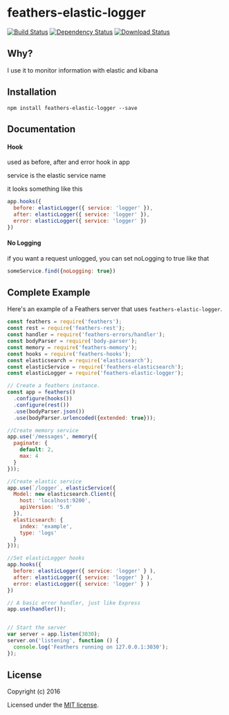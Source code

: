 # feathers-elastic-logger
[![Build Status](https://travis-ci.org/supermomme/feathers-elastic-logger.svg?branch=master)](https://travis-ci.org/supermomme/feathers-elastic-logger)
[![Dependency Status](https://img.shields.io/david/supermomme/feathers-elastic-logger.svg?style=flat-square)](https://david-dm.org/supermomme/feathers-elastic-logger)
[![Download Status](https://img.shields.io/npm/dm/feathers-elastic-logger.svg?style=flat-square)](https://www.npmjs.com/package/feathers-elastic-logger)

## Why?

I use it to monitor information with elastic and kibana

## Installation

```
npm install feathers-elastic-logger --save
```

## Documentation

#### Hook
used as before, after and error hook in app

service is the elastic service name

it looks something like this

```js
app.hooks({
  before: elasticLogger({ service: 'logger' }),
  after: elasticLogger({ service: 'logger' }),
  error: elasticLogger({ service: 'logger' })
})
```

#### No Logging

if you want a request unlogged, you can set noLogging to true like that

```js
someService.find({noLogging: true})
```

## Complete Example

Here's an example of a Feathers server that uses `feathers-elastic-logger`.

```js
const feathers = require('feathers');
const rest = require('feathers-rest');
const handler = require('feathers-errors/handler');
const bodyParser = require('body-parser');
const memory = require('feathers-memory');
const hooks = require('feathers-hooks');
const elasticsearch = require('elasticsearch');
const elasticService = require('feathers-elasticsearch');
const elasticLogger = require('feathers-elastic-logger');

// Create a feathers instance.
const app = feathers()
  .configure(hooks())
  .configure(rest())
  .use(bodyParser.json())
  .use(bodyParser.urlencoded({extended: true}));

//Create memory service
app.use('/messages', memory({
  paginate: {
    default: 2,
    max: 4
  }
}));

//Create elastic service
app.use(`/logger`, elasticService({
  Model: new elasticsearch.Client({
    host: 'localhost:9200',
    apiVersion: '5.0'
  }),
  elasticsearch: {
    index: 'example',
    type: 'logs'
  }
}));

//Set elasticLogger hooks
app.hooks({
  before: elasticLogger({ service: 'logger' } ),
  after: elasticLogger({ service: 'logger' } ),
  error: elasticLogger({ service: 'logger' } )
})

// A basic error handler, just like Express
app.use(handler());


// Start the server
var server = app.listen(3030);
server.on('listening', function () {
  console.log('Feathers running on 127.0.0.1:3030');
});

```

## License

Copyright (c) 2016

Licensed under the [MIT license](LICENSE).
